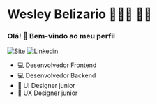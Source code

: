 # Wesley Belizario 👨🏻‍💻 🏳️‍🌈

### Olá! 👋 Bem-vindo ao meu perfil


[![Site](https://img.shields.io/twitter/url?&label=Site&labelColor=00bfff&color=00bfff&style=for-the-badge&url=https%3A%2F%2Fwesleyxbz.com)](https://wesleyxbz.com/)
[![Linkedin](https://img.shields.io/twitter/url?&label=Linkedin&logo=linkedin&labelColor=006097&color=006097&style=for-the-badge&url=https%3A%2F%2Ftwiter.com%2Fwesley_bz)](https://www.linkedin.com/in/wesley-belizario-824127162/)


* 💻 Desenvolvedor Frontend
* 💻 Desenvolvedor Backend
* 🎨 UI Designer junior
* 🙋 UX Designer junior
